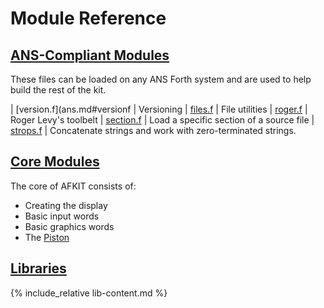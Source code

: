 # Module Reference

## [ANS-Compliant Modules](ans.md)

These files can be loaded on any ANS Forth system and are used to help build the rest of the kit.

| [version.f](ans.md#versionf | Versioning
| [files.f](ans.md#filesf) | File utilities
| [roger.f](ans.md#rogerf) | Roger Levy's toolbelt
| [section.f](ans.md#sectionf) | Load a specific section of a source file
| [strops.f](ans.md#stropsf) | Concatenate strings and work with zero-terminated strings.

## [Core Modules](core.md)

The core of AFKIT consists of:

- Creating the display
- Basic input words
- Basic graphics words
- The [Piston](piston.md)

## [Libraries](lib.md)

{% include_relative lib-content.md %}

